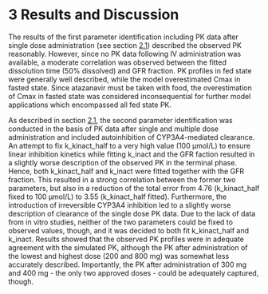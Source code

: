 # 3 Results and Discussion
The results of the first parameter identification including PK data after single dose administration (see section [2.1](./Section2.1_Modeling_Strategy.md)) described the observed PK reasonably. However, since no PK data following IV administration was available, a moderate correlation was observed between the fitted dissolution time (50% dissolved) and GFR fraction. PK profiles in fed state were generally well described, while the model overestimated Cmax in fasted state. Since atazanavir must be taken with food, the overestimation of Cmax in fasted state was considered inconsequential for further model applications which encompassed all fed state PK.

As described in section [2.1](./Section2.1_Modeling_Strategy.md), the second parameter identification was conducted in the basis of PK data after single and multiple dose administration and included autoinhibition of CYP3A4-mediated clearance. An attempt to fix k_kinact_half to a very high value (100 µmol/L) to ensure linear inhibition kinetics while fitting k_inact and the GFR faction resulted in a slightly worse description of the observed PK in the terminal phase. Hence, both k_kinact_half and k_inact were fitted together with the GFR fraction. This resulted in a strong correlation between the former two parameters, but also in a reduction of the total error from 4.76 (k_kinact_half fixed to 100 µmol/L) to 3.55 (k_kinact_half fitted). Furthermore, the introduction of irreversible CYP3A4 inhibition led to a slightly worse description of clearance of the single dose PK data. Due to the lack of data from in vitro studies, neither of the two parameters could be fixed to observed values, though, and it was decided to both fit k_kinact_half and k_inact. Results showed that the observed PK profiles were in adequate agreement with the simulated PK, although the PK after administration of the lowest and highest dose (200 and 800 mg) was somewhat less accurately described. Importantly, the PK after administration of 300 mg and 400 mg - the only two approved doses - could be adequately captured, though. 
